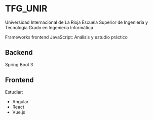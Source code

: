 # TFG_UNIR

Universidad Internacional de La Rioja
Escuela Superior de Ingeniería y Tecnología 
Grado en Ingeniería Informática

Frameworks frontend JavaScript: Análisis y estudio práctico

## Backend

Spring Boot 3


## Frontend

Estudiar:

* Angular
* React
* Vue.js
